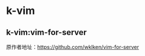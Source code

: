 k-vim
=======================

## k-vim:vim-for-server
原作者地址：https://github.com/wklken/vim-for-server
